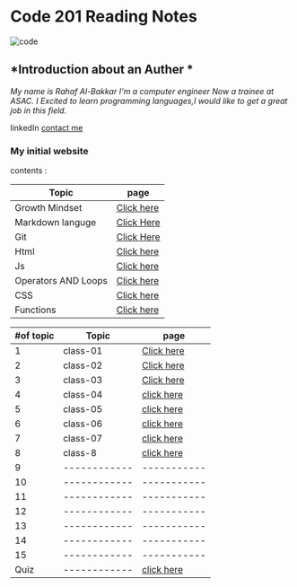 # **Code 201 Reading Notes**
![code](https://victoria.mediaplanet.com/app/uploads/sites/102/2019/07/mainimage-26.jpg)

## *Introduction about an **Auther** *
*My name is Rahaf Al-Bakkar
 I'm a computer engineer Now a trainee at ASAC. I Excited to learn programming languages,I would like to get a great job in this field.*

linkedIn [contact me](https://www.linkedin.com/in/rahaf-albakkar-b3a63a202/)

### My initial website 
contents :

Topic  | page
------------ | -------------
Growth Mindset | [Click here](https://rahafalbakkar.github.io/Code-201-Reading-Notes/Growthmindest)
Markdown languge |[Click Here](https://rahafalbakkar.github.io/Code-201-Reading-Notes/Markdown)
Git |[Click Here](https://rahafalbakkar.github.io/Code-201-Reading-Notes/Git)
Html  | [Click here](https://rahafalbakkar.github.io/Code-201-Reading-Notes/html)
Js    |[Click here](https://rahafalbakkar.github.io/Code-201-Reading-Notes/js)
Operators AND Loops | [Click here](https://rahafalbakkar.github.io/Code-201-Reading-Notes/Ex&loop)
CSS | [Click here](https://rahafalbakkar.github.io/Code-201-Reading-Notes/cssr)
Functions | [Click here](https://replit.com/@Rahafalbakkar/Code-201-Reading-Notes/function)

#of topic | Topic  | page
------------ |------------ | -----------
1 |class-01 | [Click here ](https://rahafalbakkar.github.io/Code-201-Reading-Notes/class-01)
2|class-02|  [Click here ](https://rahafalbakkar.github.io/Code-201-Reading-Notes/class-02)
3 | class-03 | [Click here](https://rahafalbakkar.github.io/Code-201-Reading-Notes/class-03)|
4|class-04 |[click here](https://rahafalbakkar.github.io/Code-201-Reading-Notes/class-04)|
5|class-05 |[click here](https://rahafalbakkar.github.io/Code-201-Reading-Notes/class-05)|
6|class-06|[click here](https://rahafalbakkar.github.io/Code-201-Reading-Notes/class-06)
7|class-07 | [click here](https://rahafalbakkar.github.io/Code-201-Reading-Notes/class-07)
8 | class-8 | [click here](https://rahafalbakkar.github.io/Code-201-Reading-Notes/class-08)
9|------------ | -----------
10|------------ | -----------
11|------------ | -----------
12 |------------ | -----------
13 |------------ | -----------
14 |------------ | -----------
15 |------------ | -----------
Quiz |------------ | [click here](https://rahafalbakkar.github.io/Code-201-Reading-Notes/Quiz)


            
             
